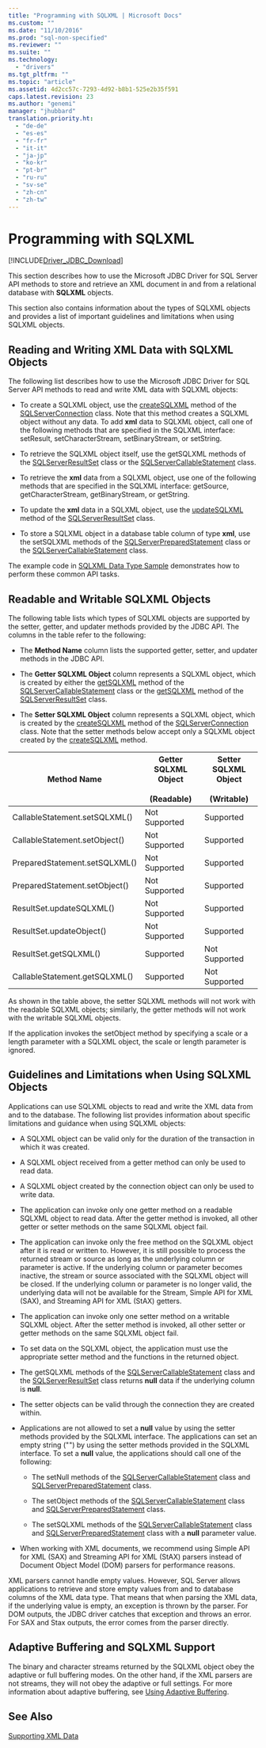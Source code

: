 ```yaml
---
title: "Programming with SQLXML | Microsoft Docs"
ms.custom: ""
ms.date: "11/10/2016"
ms.prod: "sql-non-specified"
ms.reviewer: ""
ms.suite: ""
ms.technology: 
  - "drivers"
ms.tgt_pltfrm: ""
ms.topic: "article"
ms.assetid: 4d2cc57c-7293-4d92-b8b1-525e2b35f591
caps.latest.revision: 23
ms.author: "genemi"
manager: "jhubbard"
translation.priority.ht: 
  - "de-de"
  - "es-es"
  - "fr-fr"
  - "it-it"
  - "ja-jp"
  - "ko-kr"
  - "pt-br"
  - "ru-ru"
  - "sv-se"
  - "zh-cn"
  - "zh-tw"
---
```

# Programming with SQLXML
[!INCLUDE[Driver_JDBC_Download](../../connect/jdbc/includes)]

  This section describes how to use the Microsoft JDBC Driver for SQL Server API methods to store and retrieve an XML document in and from a relational database with **SQLXML** objects.  
  
 This section also contains information about the types of SQLXML objects and provides a list of important guidelines and limitations when using SQLXML objects.  
  
## Reading and Writing XML Data with SQLXML Objects  
 The following list describes how to use the Microsoft JDBC Driver for SQL Server API methods to read and write XML data with SQLXML objects:  
  
-   To create a SQLXML object, use the [createSQLXML](../../connect/jdbc/reference/createsqlxml-method--sqlserverconnection-.md) method of the [SQLServerConnection](../../connect/jdbc/reference/sqlserverconnection-class.md) class. Note that this method creates a SQLXML object without any data. To add **xml** data to SQLXML object, call one of the following methods that are specified in the SQLXML interface: setResult, setCharacterStream, setBinaryStream, or setString.  
  
-   To retrieve the SQLXML object itself, use the getSQLXML methods of the [SQLServerResultSet](../../connect/jdbc/reference/sqlserverresultset-class.md) class or the [SQLServerCallableStatement](../../connect/jdbc/reference/sqlservercallablestatement-class.md) class.  
  
-   To retrieve the **xml** data from a SQLXML object, use one of the following methods that are specified in the SQLXML interface: getSource, getCharacterStream, getBinaryStream, or getString.  
  
-   To update the **xml** data in a SQLXML object, use the [updateSQLXML](../../connect/jdbc/reference/updatesqlxml-method--sqlserverresultset-.md) method of the [SQLServerResultSet](../../connect/jdbc/reference/sqlserverresultset-class.md) class.  
  
-   To store a SQLXML object in a database table column of type **xml**, use the setSQLXML methods of the [SQLServerPreparedStatement](../../connect/jdbc/reference/sqlserverpreparedstatement-class.md) class or the [SQLServerCallableStatement](../../connect/jdbc/reference/sqlservercallablestatement-class.md) class.  
  
 The example code in [SQLXML Data Type Sample](../../connect/jdbc/sqlxml-data-type-sample.md) demonstrates how to perform these common API tasks.  
  
## Readable and Writable SQLXML Objects  
 The following table lists which types of SQLXML objects are supported by the setter, getter, and updater methods provided by the JDBC API. The columns in the table refer to the following:  
  
-   The **Method Name** column lists the supported getter, setter, and updater methods in the JDBC API.  
  
-   The **Getter SQLXML Object** column represents a SQLXML object, which is created by either the [getSQLXML](../../connect/jdbc/reference/getsqlxml-method--sqlservercallablestatement-.md) method of the [SQLServerCallableStatement](../../connect/jdbc/reference/sqlservercallablestatement-class.md) class or the [getSQLXML](../../connect/jdbc/reference/getsqlxml-method--sqlserverresultset-.md) method of the [SQLServerResultSet](../../connect/jdbc/reference/sqlserverresultset-class.md) class.  
  
-   The **Setter SQLXML Object** column represents a SQLXML object, which is created by the [createSQLXML](../../connect/jdbc/reference/createsqlxml-method--sqlserverconnection-.md) method of the [SQLServerConnection](../../connect/jdbc/reference/sqlserverconnection-class.md) class. Note that the setter methods below accept only a SQLXML object created by the [createSQLXML](../../connect/jdbc/reference/createsqlxml-method--sqlserverconnection-.md) method.  
  
|Method Name|Getter SQLXML Object<br /><br /> (Readable)|Setter SQLXML Object<br /><br /> (Writable)|  
|-----------------|-------------------------------------------|-------------------------------------------|  
|CallableStatement.setSQLXML()|Not Supported|Supported|  
|CallableStatement.setObject()|Not Supported|Supported|  
|PreparedStatement.setSQLXML()|Not Supported|Supported|  
|PreparedStatement.setObject()|Not Supported|Supported|  
|ResultSet.updateSQLXML()|Not Supported|Supported|  
|ResultSet.updateObject()|Not Supported|Supported|  
|ResultSet.getSQLXML()|Supported|Not Supported|  
|CallableStatement.getSQLXML()|Supported|Not Supported|  
  
 As shown in the table above, the setter SQLXML methods will not work with the readable SQLXML objects; similarly, the getter methods will not work with the writable SQLXML objects.  
  
 If the application invokes the setObject method by specifying a scale or a length parameter with a SQLXML object, the scale or length parameter is ignored.  
  
## Guidelines and Limitations when Using SQLXML Objects  
 Applications can use SQLXML objects to read and write the XML data from and to the database. The following list provides information about specific limitations and guidance when using SQLXML objects:  
  
-   A SQLXML object can be valid only for the duration of the transaction in which it was created.  
  
-   A SQLXML object received from a getter method can only be used to read data.  
  
-   A SQLXML object created by the connection object can only be used to write data.  
  
-   The application can invoke only one getter method on a readable SQLXML object to read data. After the getter method is invoked, all other getter or setter methods on the same SQLXML object fail.  
  
-   The application can invoke only the free method on the SQLXML object after it is read or written to. However, it is still possible to process the returned stream or source as long as the underlying column or parameter is active. If the underlying column or parameter becomes inactive, the stream or source associated with the SQLXML object will be closed. If the underlying column or parameter is no longer valid, the underlying data will not be available for the Stream, Simple API for XML (SAX), and Streaming API for XML (StAX) getters.  
  
-   The application can invoke only one setter method on a writable SQLXML object. After the setter method is invoked, all other setter or getter methods on the same SQLXML object fail.  
  
-   To set data on the SQLXML object, the application must use the appropriate setter method and the functions in the returned object.  
  
-   The getSQLXML methods of the [SQLServerCallableStatement](../../connect/jdbc/reference/sqlservercallablestatement-class.md) class and the [SQLServerResultSet](../../connect/jdbc/reference/sqlserverresultset-class.md) class returns **null** data if the underlying column is **null**.  
  
-   The setter objects can be valid through the connection they are created within.  
  
-   Applications are not allowed to set a **null** value by using the setter methods provided by the SQLXML interface. The applications can set an empty string ("") by using the setter methods provided in the SQLXML interface. To set a **null** value, the applications should call one of the following:  
  
    -   The setNull methods of the [SQLServerCallableStatement](../../connect/jdbc/reference/sqlservercallablestatement-class.md) class and [SQLServerPreparedStatement](../../connect/jdbc/reference/sqlserverpreparedstatement-class.md) class.  
  
    -   The setObject methods of the [SQLServerCallableStatement](../../connect/jdbc/reference/sqlservercallablestatement-class.md) class and [SQLServerPreparedStatement](../../connect/jdbc/reference/sqlserverpreparedstatement-class.md) class.  
  
    -   The setSQLXML methods of the [SQLServerCallableStatement](../../connect/jdbc/reference/sqlservercallablestatement-class.md) class and [SQLServerPreparedStatement](../../connect/jdbc/reference/sqlserverpreparedstatement-class.md) class with a **null** parameter value.  
  
-   When working with XML documents, we recommend using Simple API for XML (SAX) and Streaming API for XML (StAX) parsers instead of Document Object Model (DOM) parsers for performance reasons.  
  
 XML parsers cannot handle empty values. However, SQL Server allows applications to retrieve and store empty values from and to database columns of the XML data type. That means that when parsing the XML data, if the underlying value is empty, an exception is thrown by the parser. For DOM outputs, the JDBC driver catches that exception and throws an error. For SAX and Stax outputs, the error comes from the parser directly.  
  
## Adaptive Buffering and SQLXML Support  
 The binary and character streams returned by the SQLXML object obey the adaptive or full buffering modes. On the other hand, if the XML parsers are not streams, they will not obey the adaptive or full settings. For more information about adaptive buffering, see [Using Adaptive Buffering](../../connect/jdbc/using-adaptive-buffering.md).  
  
## See Also  
 [Supporting XML Data](../../connect/jdbc/supporting-xml-data.md)  
  
  